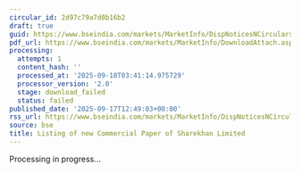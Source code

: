 ```yaml
---
circular_id: 2d97c79a7d0b16b2
draft: true
guid: https://www.bseindia.com/markets/MarketInfo/DispNoticesNCirculars.aspx?Noticeid={C443F2ED-ACEF-4347-AEEF-8FEB6B384D43}&noticeno=20250917-43&dt=09/17/2025&icount=43&totcount=57&flag=0
pdf_url: https://www.bseindia.com/markets/MarketInfo/DownloadAttach.aspx?id=20250917-43&attachedId=
processing:
  attempts: 1
  content_hash: ''
  processed_at: '2025-09-18T03:41:14.975729'
  processor_version: '2.0'
  stage: download_failed
  status: failed
published_date: '2025-09-17T12:49:03+00:00'
rss_url: https://www.bseindia.com/markets/MarketInfo/DispNoticesNCirculars.aspx?Noticeid={C443F2ED-ACEF-4347-AEEF-8FEB6B384D43}&noticeno=20250917-43&dt=09/17/2025&icount=43&totcount=57&flag=0
source: bse
title: Listing of new Commercial Paper of Sharekhan Limited
---
```


Processing in progress...